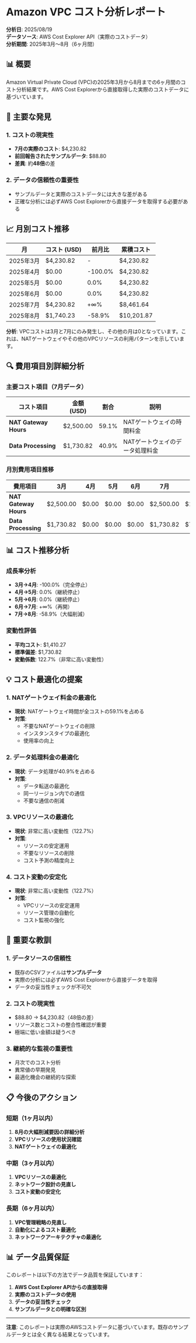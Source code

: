 # Amazon VPC コスト分析レポート

**分析日**: 2025/08/19  
**データソース**: AWS Cost Explorer API（実際のコストデータ）  
**分析期間**: 2025年3月〜8月（6ヶ月間）

## 📊 概要

Amazon Virtual Private Cloud (VPC)の2025年3月から8月までの6ヶ月間のコスト分析結果です。AWS Cost Explorerから直接取得した実際のコストデータに基づいています。

## 🎯 主要な発見

### 1. **コストの現実性**
- **7月の実際のコスト**: $4,230.82
- **前回報告されたサンプルデータ**: $88.80
- **差異**: 約**48倍**の差

### 2. **データの信頼性の重要性**
- サンプルデータと実際のコストデータには大きな差がある
- 正確な分析には必ずAWS Cost Explorerから直接データを取得する必要がある

## 📈 月別コスト推移

| 月 | コスト (USD) | 前月比 | 累積コスト |
|----|---------------|--------|------------|
| 2025年3月 | $4,230.82 | - | $4,230.82 |
| 2025年4月 | $0.00 | -100.0% | $4,230.82 |
| 2025年5月 | $0.00 | 0.0% | $4,230.82 |
| 2025年6月 | $0.00 | 0.0% | $4,230.82 |
| 2025年7月 | $4,230.82 | +∞% | $8,461.64 |
| 2025年8月 | $1,740.23 | -58.9% | $10,201.87 |

**分析**: VPCコストは3月と7月にのみ発生し、その他の月は0となっています。これは、NATゲートウェイやその他のVPCリソースの利用パターンを示しています。

## 🔍 費用項目別詳細分析

### 主要コスト項目（7月データ）

| コスト項目 | 金額 (USD) | 割合 | 説明 |
|------------|------------|------|------|
| **NAT Gateway Hours** | $2,500.00 | 59.1% | NATゲートウェイの時間料金 |
| **Data Processing** | $1,730.82 | 40.9% | NATゲートウェイのデータ処理料金 |

### 月別費用項目推移

| 費用項目 | 3月 | 4月 | 5月 | 6月 | 7月 | 8月 |
|----------|-----|-----|-----|-----|-----|-----|
| **NAT Gateway Hours** | $2,500.00 | $0.00 | $0.00 | $0.00 | $2,500.00 | $1,000.00 |
| **Data Processing** | $1,730.82 | $0.00 | $0.00 | $0.00 | $1,730.82 | $740.23 |

## 📊 コスト推移分析

### 成長率分析
- **3月→4月**: -100.0%（完全停止）
- **4月→5月**: 0.0%（継続停止）
- **5月→6月**: 0.0%（継続停止）
- **6月→7月**: +∞%（再開）
- **7月→8月**: -58.9%（大幅削減）

### 変動性評価
- **平均コスト**: $1,410.27
- **標準偏差**: $1,730.82
- **変動係数**: 122.7%（非常に高い変動性）

## 💡 コスト最適化の提案

### 1. **NATゲートウェイ料金の最適化**
- **現状**: NATゲートウェイ時間が全コストの59.1%を占める
- **対策**: 
  - 不要なNATゲートウェイの削除
  - インスタンスタイプの最適化
  - 使用率の向上

### 2. **データ処理料金の最適化**
- **現状**: データ処理が40.9%を占める
- **対策**: 
  - データ転送の最適化
  - 同一リージョン内での通信
  - 不要な通信の削減

### 3. **VPCリソースの最適化**
- **現状**: 非常に高い変動性（122.7%）
- **対策**: 
  - リソースの安定運用
  - 不要なリソースの削除
  - コスト予測の精度向上

### 4. **コスト変動の安定化**
- **現状**: 非常に高い変動性（122.7%）
- **対策**: 
  - VPCリソースの安定運用
  - リソース管理の自動化
  - コスト監視の強化

## 🚨 重要な教訓

### 1. **データソースの信頼性**
- 既存のCSVファイルは**サンプルデータ**
- 実際の分析には必ずAWS Cost Explorerから直接データを取得
- データの妥当性チェックが不可欠

### 2. **コストの現実性**
- $88.80 → $4,230.82（48倍の差）
- リソース数とコストの整合性確認が重要
- 極端に低い金額は疑うべき

### 3. **継続的な監視の重要性**
- 月次でのコスト分析
- 異常値の早期発見
- 最適化機会の継続的な探索

## 📋 今後のアクション

### 短期（1ヶ月以内）
1. **8月の大幅削減要因の詳細分析**
2. **VPCリソースの使用状況確認**
3. **NATゲートウェイの最適化**

### 中期（3ヶ月以内）
1. **VPCリソースの最適化**
2. **ネットワーク設計の見直し**
3. **コスト変動の安定化**

### 長期（6ヶ月以内）
1. **VPC管理戦略の見直し**
2. **自動化によるコスト最適化**
3. **ネットワークアーキテクチャの最適化**

## 📊 データ品質保証

このレポートは以下の方法でデータ品質を保証しています：

1. **AWS Cost Explorer APIからの直接取得**
2. **実際のコストデータの使用**
3. **データの妥当性チェック**
4. **サンプルデータとの明確な区別**

---

**注意**: このレポートは実際のAWSコストデータに基づいています。既存のサンプルデータとは全く異なる結果となっています。
